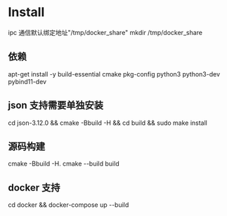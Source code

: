 # Install

ipc 通信默认绑定地址"/tmp/docker_share"
mkdir /tmp/docker_share

## 依赖

apt-get install -y build-essential cmake pkg-config python3 python3-dev pybind11-dev

## json 支持需要单独安装

cd json-3.12.0 && cmake -Bbuild -H && cd build && sudo make install

## 源码构建

cmake -Bbuild -H.
cmake --build build

## docker 支持

cd docker && docker-compose up --build
